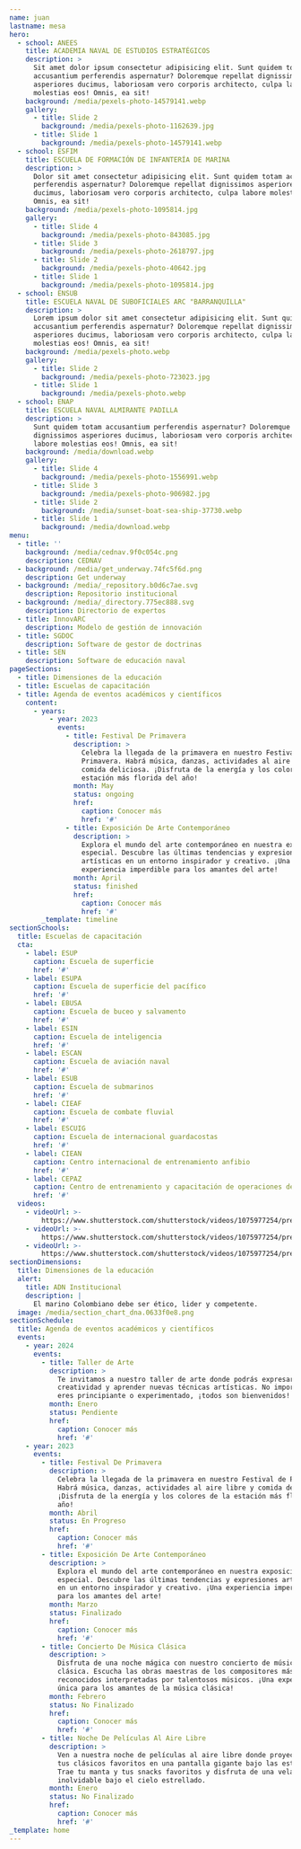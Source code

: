 ```yaml
---
name: juan
lastname: mesa
hero:
  - school: ANEES
    title: ACADEMIA NAVAL DE ESTUDIOS ESTRATÉGICOS
    description: >
      Sit amet dolor ipsum consectetur adipisicing elit. Sunt quidem totam
      accusantium perferendis aspernatur? Doloremque repellat dignissimos
      asperiores ducimus, laboriosam vero corporis architecto, culpa labore
      molestias eos! Omnis, ea sit!
    background: /media/pexels-photo-14579141.webp
    gallery:
      - title: Slide 2
        background: /media/pexels-photo-1162639.jpg
      - title: Slide 1
        background: /media/pexels-photo-14579141.webp
  - school: ESFIM
    title: ESCUELA DE FORMACIÓN DE INFANTERÍA DE MARINA
    description: >
      Dolor sit amet consectetur adipisicing elit. Sunt quidem totam accusantium
      perferendis aspernatur? Doloremque repellat dignissimos asperiores
      ducimus, laboriosam vero corporis architecto, culpa labore molestias eos!
      Omnis, ea sit!
    background: /media/pexels-photo-1095814.jpg
    gallery:
      - title: Slide 4
        background: /media/pexels-photo-843085.jpg
      - title: Slide 3
        background: /media/pexels-photo-2618797.jpg
      - title: Slide 2
        background: /media/pexels-photo-40642.jpg
      - title: Slide 1
        background: /media/pexels-photo-1095814.jpg
  - school: ENSUB
    title: ESCUELA NAVAL DE SUBOFICIALES ARC "BARRANQUILLA"
    description: >
      Lorem ipsum dolor sit amet consectetur adipisicing elit. Sunt quidem totam
      accusantium perferendis aspernatur? Doloremque repellat dignissimos
      asperiores ducimus, laboriosam vero corporis architecto, culpa labore
      molestias eos! Omnis, ea sit!
    background: /media/pexels-photo.webp
    gallery:
      - title: Slide 2
        background: /media/pexels-photo-723023.jpg
      - title: Slide 1
        background: /media/pexels-photo.webp
  - school: ENAP
    title: ESCUELA NAVAL ALMIRANTE PADILLA
    description: >
      Sunt quidem totam accusantium perferendis aspernatur? Doloremque repellat
      dignissimos asperiores ducimus, laboriosam vero corporis architecto, culpa
      labore molestias eos! Omnis, ea sit!
    background: /media/download.webp
    gallery:
      - title: Slide 4
        background: /media/pexels-photo-1556991.webp
      - title: Slide 3
        background: /media/pexels-photo-906982.jpg
      - title: Slide 2
        background: /media/sunset-boat-sea-ship-37730.webp
      - title: Slide 1
        background: /media/download.webp
menu:
  - title: ''
    background: /media/cednav.9f0c054c.png
    description: CEDNAV
  - background: /media/get_underway.74fc5f6d.png
    description: Get underway
  - background: /media/_repository.b0d6c7ae.svg
    description: Repositorio institucional
  - background: /media/_directory.775ec888.svg
    description: Directorio de expertos
  - title: InnovARC
    description: Modelo de gestión de innovación
  - title: SGDOC
    description: Software de gestor de doctrinas
  - title: SEN
    description: Software de educación naval
pageSections:
  - title: Dimensiones de la educación
  - title: Escuelas de capacitación
  - title: Agenda de eventos académicos y científicos
    content:
      - years:
          - year: 2023
            events:
              - title: Festival De Primavera
                description: >
                  Celebra la llegada de la primavera en nuestro Festival de
                  Primavera. Habrá música, danzas, actividades al aire libre y
                  comida deliciosa. ¡Disfruta de la energía y los colores de la
                  estación más florida del año!
                month: May
                status: ongoing
                href:
                  caption: Conocer más
                  href: '#'
              - title: Exposición De Arte Contemporáneo
                description: >
                  Explora el mundo del arte contemporáneo en nuestra exposición
                  especial. Descubre las últimas tendencias y expresiones
                  artísticas en un entorno inspirador y creativo. ¡Una
                  experiencia imperdible para los amantes del arte!
                month: April
                status: finished
                href:
                  caption: Conocer más
                  href: '#'
        _template: timeline
sectionSchools:
  title: Escuelas de capacitación
  cta:
    - label: ESUP
      caption: Escuela de superficie
      href: '#'
    - label: ESUPA
      caption: Escuela de superficie del pacífico
      href: '#'
    - label: EBUSA
      caption: Escuela de buceo y salvamento
      href: '#'
    - label: ESIN
      caption: Escuela de inteligencia
      href: '#'
    - label: ESCAN
      caption: Escuela de aviación naval
      href: '#'
    - label: ESUB
      caption: Escuela de submarinos
      href: '#'
    - label: CIEAF
      caption: Escuela de combate fluvial
      href: '#'
    - label: ESCUIG
      caption: Escuela de internacional guardacostas
      href: '#'
    - label: CIEAN
      caption: Centro internacional de entrenamiento anfibio
      href: '#'
    - label: CEPAZ
      caption: Centro de entrenamiento y capacitación de operaciones de paz
      href: '#'
  videos:
    - videoUrl: >-
        https://www.shutterstock.com/shutterstock/videos/1075977254/preview/stock-footage-the-united-stares-navy-destroyer-transits-istanbul-strait-towards-the-mediterranean-in-istanbul.webm
    - videoUrl: >-
        https://www.shutterstock.com/shutterstock/videos/1075977254/preview/stock-footage-the-united-stares-navy-destroyer-transits-istanbul-strait-towards-the-mediterranean-in-istanbul.webm
    - videoUrl: >-
        https://www.shutterstock.com/shutterstock/videos/1075977254/preview/stock-footage-the-united-stares-navy-destroyer-transits-istanbul-strait-towards-the-mediterranean-in-istanbul.webm
sectionDimensions:
  title: Dimensiones de la educación
  alert:
    title: ADN Institucional
    description: |
      El marino Colombiano debe ser ético, lider y competente.
  image: /media/section_chart_dna.0633f0e8.png
sectionSchedule:
  title: Agenda de eventos académicos y científicos
  events:
    - year: 2024
      events:
        - title: Taller de Arte
          description: >
            Te invitamos a nuestro taller de arte donde podrás expresar tu
            creatividad y aprender nuevas técnicas artísticas. No importa si
            eres principiante o experimentado, ¡todos son bienvenidos!
          month: Enero
          status: Pendiente
          href:
            caption: Conocer más
            href: '#'
    - year: 2023
      events:
        - title: Festival De Primavera
          description: >
            Celebra la llegada de la primavera en nuestro Festival de Primavera.
            Habrá música, danzas, actividades al aire libre y comida deliciosa.
            ¡Disfruta de la energía y los colores de la estación más florida del
            año!
          month: Abril
          status: En Progreso
          href:
            caption: Conocer más
            href: '#'
        - title: Exposición De Arte Contemporáneo
          description: >
            Explora el mundo del arte contemporáneo en nuestra exposición
            especial. Descubre las últimas tendencias y expresiones artísticas
            en un entorno inspirador y creativo. ¡Una experiencia imperdible
            para los amantes del arte!
          month: Marzo
          status: Finalizado
          href:
            caption: Conocer más
            href: '#'
        - title: Concierto De Música Clásica
          description: >
            Disfruta de una noche mágica con nuestro concierto de música
            clásica. Escucha las obras maestras de los compositores más
            reconocidos interpretadas por talentosos músicos. ¡Una experiencia
            única para los amantes de la música clásica!
          month: Febrero
          status: No Finalizado
          href:
            caption: Conocer más
            href: '#'
        - title: Noche De Películas Al Aire Libre
          description: >
            Ven a nuestra noche de películas al aire libre donde proyectaremos
            tus clásicos favoritos en una pantalla gigante bajo las estrellas.
            Trae tu manta y tus snacks favoritos y disfruta de una velada
            inolvidable bajo el cielo estrellado.
          month: Enero
          status: No Finalizado
          href:
            caption: Conocer más
            href: '#'
_template: home
---
```














